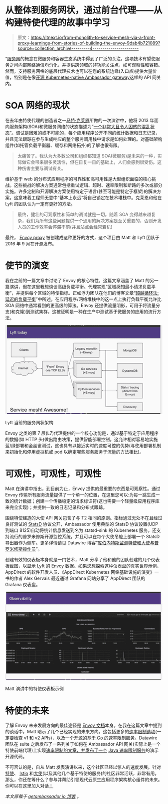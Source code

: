 # 从整体到服务网状，通过前台代理——从构建特使代理的故事中学习

> 原文：<https://itnext.io/from-monolith-to-service-mesh-via-a-front-proxy-learnings-from-stories-of-building-the-envoy-9dab4b721089?source=collection_archive---------4----------------------->

“[服务网](https://www.youtube.com/watch?v=t_hfoAKMgOo)的概念在微服务和容器生态系统中得到了广泛的关注。这项技术有望使服务之间内部网络通信均匀化，并提供跨领域的非功能关注点，如可观察性和容错。然而，支持服务网格的底层代理技术也可以在您的系统边缘(入口点)提供大量价值，特别是在像[开源 Kubernetes-native Ambassador gateway](https://www.getambassador.io/)这样的 API 网关内。

# SOA 网络的现状

在去年由特使代理的创造者之一[马特·克莱恩](https://twitter.com/mattklein123?lang=en)所做的一次演讲中，他将 2013 年面向服务架构(SOA)和微服务网络的状态描述为“[一个非常大且令人困惑的混乱状态](https://www.microservices.com/talks/lyfts-envoy-monolith-service-mesh-matt-klein/)”。调试是困难的或不可能的，每个应用程序公开不同的统计数据和日志记录，并且无法跟踪在参与生成响应的整个服务调用栈中请求是如何处理的。对基础架构组件(如托管负载平衡器、缓存和网络拓扑)的了解也很有限。

> 太痛苦了。我认为大多数公司和组织都知道 SOA(微服务)是未来的一种，实际做它会带来很多灵活性，但在日复一日的基础上，人们会感到很受伤。这种伤害主要与调试有关。

维护基于 web 的分布式应用程序的可靠性和高可用性是大型组织面临的核心挑战。这些挑战的解决方案通常包括重试逻辑、超时、速率限制和断路的多次或部分实施。许多定制和开源解决方案使用特定于语言(甚至可能是特定于框架)的解决方案，这意味着工程师无意中“基本上永远”将自己锁定在技术堆栈中。克莱恩和他在 Lyft 的团队认为一定有更好的方法。

> 最终，健壮的可观察性和简单的调试就是一切。随着 SOA 变得越来越复杂，我们为所有这些问题提供一个通用的解决方案是至关重要的，否则开发人员的工作效率会停滞不前(并且站点会经常宕机)

最终， [Envoy proxy](https://www.envoyproxy.io/) 被创建成这种更好的方式，这个项目由 Matt 和 Lyft 团队于 2016 年 9 月在开源发布。

# 使节的演变

我在之前的一篇文章中讨论了 Envoy 的核心特性，这篇文章涵盖了 Matt 的另一篇演讲，但在这里我想谈谈高级负载平衡。代理实现“区域感知最小请求负载平衡”，并提供每个区域的特使指标。正如浮力团队在他们的博客文章“[超越循环法:延迟的负载平衡](https://blog.buoyant.io/2016/03/16/beyond-round-robin-load-balancing-for-latency/)”中所述，在应用程序/网络堆栈中的这一点上执行负载平衡允许比 SOA 网络中通常看到的更高级的算法。Envoy 还提供流量阴影，可用于将流量分支(和克隆)到测试集群，这被证明是一种在生产中测试基于微服务的应用的流行方法。

![](img/0beba393e9e9b838818f90823ea33523.png)

Lyft 当前的服务网状架构

Envoy 之类的第 7 层(L7)代理提供的一个核心功能是，通过基于特定于应用程序的数据(如 HTTP 头)做出路由决策，提供智能部署控制。这允许相对容易地实施蓝/绿部署和金丝雀测试，这也具有以接近实时的速度可控的优势(与使用部署机制来初始化和停用虚拟机或 pod 以确定哪些服务服务于流量的方法相比)。

# 可观性，可观性，可观性

Matt 在演讲中指出，到目前为止，Envoy 提供的最重要的东西是可观察性。通过 Envoy 传输所有服务流量提供了一个单一的位置，在这里您可以:为每一跳生成一致的统计数据；创建一个传播稳定的请求标识符(这也需要一个轻量级应用程序库来完全实现)；并提供一致的日志记录和分布式跟踪。

围绕特使建造的大使 API 网关包含了与 T2 相同的原则。指标通过无处不在且经过良好测试的 [StatsD](https://github.com/etsy/statsd) 协议公开，Ambassador 使用典型的 StatsD 协议设置(UDP 到端口 8125)自动将统计信息发送到名为 statsd-sink 的 Kubernetes 服务。还支持流行的普罗米修斯开源监控系统，并且可以在每个大使吊舱上部署一个 StatsD 导出器作为侧车。更多详情请见 Datawire 博客“[库伯内特斯监测特使和大使与普罗米修斯操作员](https://www.datawire.io/faster/ambassador-prometheus/)”。

创建有效的仪表板本身就是一门艺术，Matt 分享了他和他的团队创建的几个仪表板截图，以显示 Lyft 的 Envoy 数据。如果您想探索这种仪表盘的真实世界示例，AppDirect 的软件开发人员、《AppDirect Kubernetes 网络基础设施的演变》一书的作者 Alex Gervais 最近通过 Grafana 网站分享了 AppDirect 团队的 Grafana 仪表盘。

![](img/7a1faf76efa112ebb7be55ab0f0a6583.png)

Matt 演讲中的特使仪表板示例

# 特使的未来

了解 Envoy 未来发展方向的最佳途径是 [Envoy 文档](https://www.envoyproxy.io/docs/envoy/latest/)本身。在我在这篇文章中提到的谈话中，Matt 暗示了几个已经实现的未来方向。这包括更多的[速率限制选项](https://www.envoyproxy.io/docs/envoy/v1.5.0/configuration/rate_limit)(一定要检查 v1 和 v2 APIs)，以及一个[开源的基于 Go 的速率限制服务](https://github.com/lyft/ratelimit)。Datawire 团队在 suite 之后发布了一系列关于如何在 Ambassador API 网关(实际上是一个特使前端代理)上实现[速率限制的文章，并发布了一个](https://blog.getambassador.io/tagged/rate-limit-series) [Java 速率限制服务](https://github.com/danielbryantuk/ambassador-java-rate-limiter)的演示开源代码。

不可否认的是，自从 Matt 发表演讲以来，这个社区已经以惊人的速度发展。针对[特使](http://envoyproxy.github.io/community.html)、 [Istio](https://istio.io/community/) 和[大使](https://blog.getambassador.io/growing-the-ambassador-api-gateway-community-7fa7ed064c9c)(以及其他几个基于特使的服务)的社区非常活跃，非常有用。那么，你还在等什么？参与并帮助引领现代云原生应用程序架构核心组件的未来。你可以在这里加入对话[！](http://d6e.co/slack)

*本文原载于* [*getambassador.io 博客*](https://blog.getambassador.io/from-monolith-to-service-mesh-via-a-front-proxy-learnings-from-stories-of-building-the-envoy-333711bfd60c) *。*